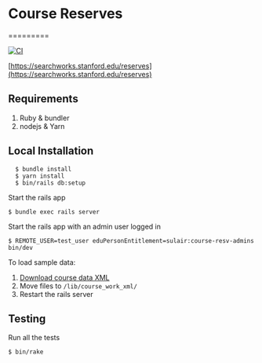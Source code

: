 # Course Reserves
=========

[![CI](https://github.com/sul-dlss/course_reserves/actions/workflows/ruby.yml/badge.svg)](https://github.com/sul-dlss/course_reserves/actions/workflows/ruby.yml)

[https://searchworks.stanford.edu/reserves](https://searchworks.stanford.edu/reserves)

## Requirements
1. Ruby & bundler
2. nodejs & Yarn

## Local Installation
```
  $ bundle install
  $ yarn install
  $ bin/rails db:setup
```

Start the rails app
  ```
  $ bundle exec rails server
  ```

Start the rails app with an admin user logged in
  ```
  $ REMOTE_USER=test_user eduPersonEntitlement=sulair:course-resv-admins bin/dev
  ```

To load sample data:
1. [Download course data XML](https://consul.stanford.edu/display/SYSTEMS/Registry+Course+Harvesting)
2. Move files to `/lib/course_work_xml/`
3. Restart the rails server

## Testing

Run all the tests
  ```
  $ bin/rake
  ```
